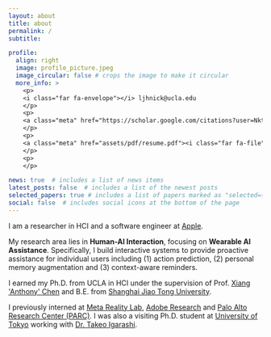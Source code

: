 ```yaml
---
layout: about
title: about
permalink: /
subtitle: 

profile:
  align: right
  image: profile_picture.jpeg
  image_circular: false # crops the image to make it circular
  more_info: >
    <p>
    <i class="far fa-envelope"></i> ljhnick@ucla.edu
    </p>
    <p>
    <a class="meta" href="https://scholar.google.com/citations?user=NktGUFUAAAAJ&hl=en"><i class="fas fa-user-graduate"></i> Google Scholar</a>
    </p>
    <p>
    <a class="meta" href="assets/pdf/resume.pdf"><i class="far fa-file"></i> Curriculum Vitae </a>
    </p>
    <p>
    </p>

news: true  # includes a list of news items
latest_posts: false  # includes a list of the newest posts
selected_papers: true # includes a list of papers marked as "selected={true}"
social: false  # includes social icons at the bottom of the page
---
```


I am a researcher in HCI and a software engineer at [Apple](https://machinelearning.apple.com/research).
<!-- I am a Ph.D. candidate at [UCLA HCI Research](https://hci.ucla.edu/) working with Prof. [Xiang 'Anthony' Chen](https://hci.prof/). -->

My research area lies in **Human-AI Interaction**, focusing on **Wearable AI Assistance**. 
Specifically, I build interactive systems to provide proactive assistance for individual users including (1) action prediction, (2) personal memory augmentation and (3) context-aware reminders.
<!-- Such systems are powered by cutting-edge AI models (e.g., LLMs, VLMs) and are enhanced by incorporating:
(1) external and task-specific knowledge, sourced through both crowdsourcing and targeted data collection, and
 <!-- via crowdsourcing and data collection, and -->
<!-- (2) the retrieval of long-form multimodal memories, facilitating contextual understanding for users.
Recently, I have been working on building a multimodal retrieval augmented pipeline to address the natural language query (NLQ) task on the egocentric video datasets (e.g., Ego4D). -->
<!-- long-form multimodal memories, which can be retrieved to enhance the contextual understanding of users.
 retrieval for enhanced semantically and episodically memory retrieval. 
design algorithms and build pipelines to augment existing AI models (e.g., LLMs, VLMs) with external knowledge   -->

<!-- Augment multimodal AI models with external and domain-specific knowledge with crowdsourcing and data collection
Augment with long-form multimodal memories to effectively retrieve semantically and episodically related memories for personalized assistance.  -->

<!-- My research interest lies in **Egocentric Contextual AI for Pervasive AR devices**,  -->

<!-- My research area focuses on human-AI interaction with a focus on building 
 **designing studies to understand user needs** and **building AI-powered interactive systems** for novel real-world tasks. I am particularly interested in AI-assisted tasks using personal egocentric data.
This includes: (1) embodied AI assistance for pervasive AR, and (2) long-form egocentric video understanding.  -->
<!-- I build systems to augment human capabilities in everyday activities, which include: (1) predicting users' intent in interaction with egocentric data
and (2) providing proactive assistance based on current context and historical memory. -->

I earned my Ph.D. from UCLA in HCI under the supervision of Prof. [Xiang 'Anthony' Chen](https://hci.prof/) and B.E. from [Shanghai Jiao Tong University](https://en.sjtu.edu.cn/).


I previously interned at [Meta Reality Lab](https://about.facebook.com/realitylabs/), [Adobe Research](https://research.adobe.com/) and [Palo Alto Research Center (PARC)](https://www.parc.com/). I was also a visiting Ph.D. student at [University of Tokyo](https://www.u-tokyo.ac.jp/en/) working with [Dr. Takeo Igarashi](https://www-ui.is.s.u-tokyo.ac.jp/~takeo/index.html).
<!-- Prior to that, I received my Bachelor of Engineering from [Shanghai Jiao Tong University](https://en.sjtu.edu.cn/). -->

